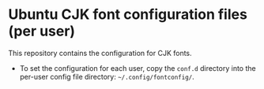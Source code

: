 # Ubuntu CJK font configuration files (per user)

This repository contains the configuration for CJK fonts.

* To set the configuration for each user, copy the `conf.d` directory into the per-user config file directory: `~/.config/fontconfig/`.
